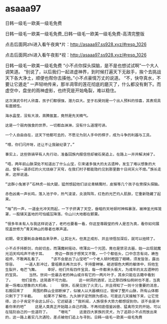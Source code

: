 # asaaa97
日韩一级毛一欧美一级毛免费

日韩一级毛一欧美一级毛免费_日韩一级毛一欧美一级毛免费-高清完整版

点击后面网zhi进入看午夜爽*片：http://asaaa97.ss928.xyz/#resp_1026

点击后面网zhi进入看午夜影*视：http://asaaa97.ss928.xyz/#resp_1026

日韩一级毛一欧美一级毛免费    “小不点你探头探脑，是不是也想试试啊”一个大人调笑道。    “别说了，以后我们一起进虚神界，到时候打遍天下无敌手，挨个去挑战天下各大净土，顺便也帮你去揍他。”小不点豪情万丈的说道。    “不，快夺真水，不要让它遁走”    一声轻响传来，那半凋零的莲花彻底的磨灭了，什么都没有剩下。而虚空中，盘坐的雨神虚影，也终究是开始龟裂，难以稳住。

    这次演武令村人欣喜，孩子们都很强，潜力巨大。至于石昊则是一个出人预料的惊喜，其表现具有震撼性。

    海水晶莹，没有大浪，蒸腾氤氲，竟然是先天精气。

    这是一个弱肉强食的世界，一切都血淋淋，没有什么道理可讲。

    一个人自由自在，这天下他都可去的，不愿沦为别人手中的棋子，成为斗争的利器与工具。

    “喂，你们闪开呀，还让不让我破纪录了。”

    事实上，这些铁骑早有人先行动，准备回族内报信但却被石昊追上，在路上一并并解决掉了。

    “唔，两年前山脉深处不知道出了什么山宝，引来诸多强大的太古遗种，发生了难以想象的大战，曾有一道赤红的火光烧崩了天穹，在我们村子都能隐约见到那里数十日间天火不熄。”族长走来，这样说道。

    “这群小兔崽子”石林虎一拍大腿，猛然想起他们谈论青鳞鹰时，皮猴等几个孩子在旁探头探脑。

    赤色凶禽一声长鸣，落入池子中，热气滚滚，炎浪阵阵，红色的光芒灼人肌肤，它重新隐藏了起来。

    “嗡”的一声，一道金光冲天而起，一下子挤满了天空，昏暗的天地顿时神辉暴涨，被神圣光辉笼罩，一股铺天盖地的可怕威压降落，令山川大地都在颤栗。

    “很多年未有人与我这样说话了，老朽也要看一看，你这至尊殿堂的传人是否为真，看你如何展现盖世修为”青天神山的尊者也寒声道。

    初期，骨文要耗自身精血来孕养，让其壮大。但真正成形、并且领悟加深后，就可以扭转了。

    小不点手持断剑，向前切去，而蒲魔树摇动，喷薄出一个光团，竟也是禁忌古器，始一出现就魔光滔天呜呜声不绝于耳。    旁边一群孩子想笑又不敢，一个个都低头，口中念念有词，祷告祖师，不敢再乱看了。    “该不会是出了山宝吧”一个老人顿时瞪圆了眼睛，须发皆张，露出惊容。    一道人影冲过，雷祖慕炎再次出手，手持雷神锤，砸进银色大鳄的躯体中，将他生生裂开，电芒飞舞。    幸好，他们共有四件宝具，每一件都来头极大，为成年的太古遗种的的宝具。    当然。世间一些最古老的神山或许有它的一两片叶子，其余只能在古籍中看到了。    他们变色，这简直不可力敌。    这一树洞的酒浆，比之那四株仙桃树也不差，当真是一场难以想象的大机缘。:    很快，石昊见到了火灵儿，并且得知了一则十分重要的消息，石毅回来了    周围的群山全部断掉了，似被人以大器横扫过，毁掉了整片山脉，所有山体都只剩下了下半截。    如果不了解他，九头狮子定然颇为感动，可是这几天接触下来，让它觉得，这小子肯定不会这么好心，它迟疑道：“我听闻，人族很多大势力都想捉到你。该不会是冲着你来的吧”    这是人类真正开始踏上自己的路，不再彻底借鉴凶兽、猛禽符文的开始，可以在铭刻自己的一些道符了。    “嗷吼”    这是四大家族的灵犬，为了追踪小不点而放出来的，这一路上着实几次遇险，差点被他们追上与寻到。日韩一级毛一欧美一级毛免费
